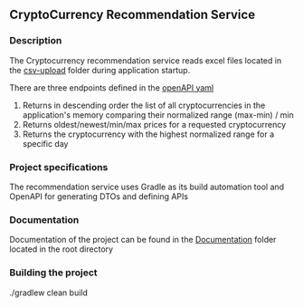 ## CryptoCurrency Recommendation Service

### Description
The Cryptocurrency recommendation service reads excel files located in the [csv-upload](csv-upload) folder during application startup.

There are three endpoints defined in the [openAPI yaml](src/main/resources/openapi/crypto-recommendation-api.yaml) 
1. Returns in descending order the list of all cryptocurrencies in the application's memory comparing their normalized range (max-min) / min
2. Returns oldest/newest/min/max prices for a requested cryptocurrency
3. Returns the cryptocurrency with the highest normalized range for a specific day

### Project specifications
The recommendation service uses Gradle as its build automation tool and OpenAPI for generating DTOs and defining APIs

### Documentation
Documentation of the project can be found in the [Documentation](Documentation/index.html) folder located in the root directory


### Building the project
./gradlew clean build